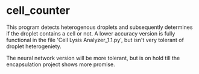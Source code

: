 # cell_counter
This program detects heterogenous droplets and subsequently determines if the droplet contains a cell or not. 
A lower accuracy version is fully functional in the file 'Cell Lysis Analyzer_1.1.py', but isn't very tolerant of droplet heterogeniety.

The neural network version will be more tolerant, but is on hold till the encapsulation project shows more promise.
